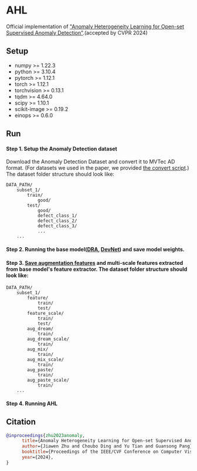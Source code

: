 # AHL

Official implementation of ["Anomaly Heterogeneity Learning for Open-set Supervised Anomaly Detection"](https://arxiv.org/pdf/2310.12790.pdf).(accepted by CVPR 2024)

## Setup
- numpy >= 1.22.3
- python >= 3.10.4
- pytorch >= 1.12.1
- torch >= 1.12.1
- torchvision >= 0.13.1
- tqdm >= 4.64.0
- scipy >= 1.10.1
- scikit-image >= 0.19.2
- einops >= 0.6.0

## Run
#### Step 1. Setup the Anomaly Detection dataset

Download the Anomaly Detection Dataset and convert it to MVTec AD format. (For datasets we used in the paper, we provided [the convert script](https://github.com/mala-lab/AHL/tree/main/data).) 
The dataset folder structure should look like:

```
DATA_PATH/
    subset_1/
        train/
            good/
        test/
            good/
            defect_class_1/
            defect_class_2/
            defect_class_3/
            ...
    ...
```
#### Step 2. Running the base model([DRA](https://github.com/Choubo/DRA/tree/main), [DevNet](https://github.com/Choubo/deviation-network-image)) and save model weights.

#### Step 3. [Save augmentation features](https://github.com/mala-lab/AHL/tree/main/datasets) and multi-scale features extracted from base model's feature extractor. The dataset folder structure should look like:
```
DATA_PATH/
    subset_1/
        feature/
            train/
            test/
        feature_scale/
            train/
            test/
        aug_dream/
            train/
        aug_dream_scale/
            train/
        aug_mix/
            train/
        aug_mix_scale/
            train/
        aug_paste/
            train/
        aug_paste_scale/
            train/
    ...
```

#### Step 4. Running AHL

## Citation

```bibtex
@inproceedings{zhu2023anomaly,
      title={Anomaly Heterogeneity Learning for Open-set Supervised Anomaly Detection}, 
      author={Jiawen Zhu and Choubo Ding and Yu Tian and Guansong Pang},
      booktitle={Proceedings of the IEEE/CVF Conference on Computer Vision and Pattern Recognition},
      year={2024},
}
```

